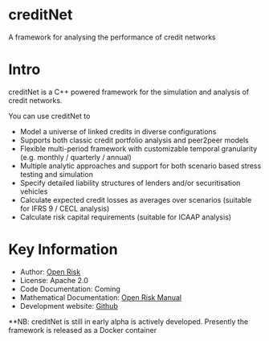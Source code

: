 # creditNet
A framework for analysing the performance of credit networks

Intro
=========================
creditNet is a C++ powered framework for the simulation and analysis of credit networks. 

You can use creditNet to

- Model a universe of linked credits in diverse configurations
- Supports both classic credit portfolio analysis and peer2peer models
- Flexible multi-period framework with customizable temporal granularity (e.g. monthly / quarterly / annual)
- Multiple analytic approaches and support for both scenario based stress testing and simulation
- Specify detailed liability structures of lenders and/or securitisation vehicles 
- Calculate expected credit losses as averages over scenarios (suitable for IFRS 9 / CECL analysis)
- Calculate risk capital requirements (suitable for ICAAP analysis)

Key Information
================

* Author: [Open Risk](http://www.openriskmanagement.com)
* License: Apache 2.0
* Code Documentation: Coming
* Mathematical Documentation: [Open Risk Manual](https://www.openriskmanual.org/wiki/Credit_Network)
* Development website: [Github](https://github.com/open-risk/creditNet)

**NB: creditNet is still in early alpha is actively developed. Presently the framework is released as a Docker container

